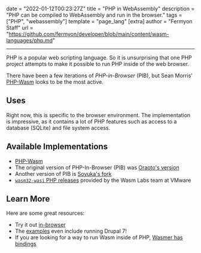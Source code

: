 date = "2022-01-12T00:23:27Z"
title = "PHP in WebAssembly"
description = "PHP can be compiled to WebAssembly and run in the browser."
tags = ["PHP", "webassembly"]
template = "page_lang"
[extra]
author = "Fermyon Staff"
url = "https://github.com/fermyon/developer/blob/main/content/wasm-languages/php.md"

---

PHP is a popular web scripting language.
So it is unsurprising that one PHP project attempts to make it possible to run PHP inside of the web browser.

There have been a few iterations of _PHP-in-Browser_ (PIB), but Sean Morris' [PHP-Wasm](https://github.com/seanmorris/php-wasm)
looks to be the most active.

## Uses

Right now, this is specific to the browser environment.
The implementation is impressive, as it contains a lot of PHP features such as
access to a database (SQLite) and file system access.

## Available Implementations

- [PHP-Wasm](https://github.com/seanmorris/php-wasm)
- The original version of PHP-In-Browser (PIB) was [Oraoto's version](https://oraoto.github.io/pib/)
- Another version of PIB is [Soyuka's fork](https://github.com/soyuka/php-wasm)
- [`wasm32-wasi` PHP releases](https://github.com/vmware-labs/webassembly-language-runtimes/releases?q=php&expanded=true) provided by the Wasm Labs team at VMware

## Learn More

Here are some great resources:

- Try it out [in-browser](https://seanmorris.github.io/php-wasm/)
- The [examples](https://github.com/seanmorris/php-wasm#examples) even include running Drupal 7!
- If you are looking for a way to run Wasm inside of PHP, [Wasmer has bindings](https://github.com/wasmerio/wasmer-php)
